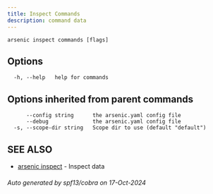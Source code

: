 ```yaml
---
title: Inspect Commands
description: command data
---
```


```
arsenic inspect commands [flags]
```

## Options

```
  -h, --help   help for commands
```

## Options inherited from parent commands

```
      --config string      the arsenic.yaml config file
      --debug              the arsenic.yaml config file
  -s, --scope-dir string   Scope dir to use (default "default")
```

## SEE ALSO

* [arsenic inspect](arsenic_inspect.md)	 - Inspect data

###### Auto generated by spf13/cobra on 17-Oct-2024
